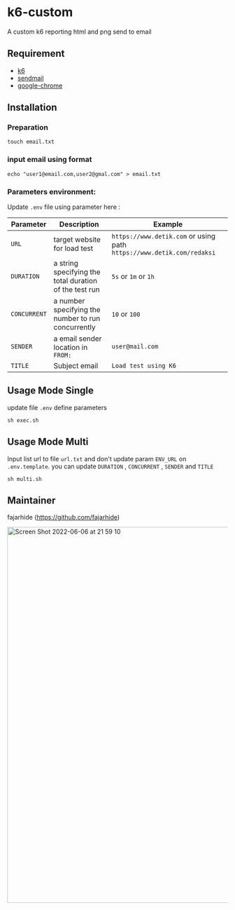 # k6-custom

A custom k6 reporting html and png send to email

## Requirement

- [k6](https://k6.io)
- [sendmail](https://linux.die.net/man/8/sendmail.sendmail)
- [google-chrome](https://developers.google.com/web/updates/2017/04/headless-chrome)
## Installation

### Preparation
```shell
touch email.txt
```

### input email using format
```shell
echo "user1@email.com,user2@gmal.com" > email.txt
```

### Parameters environment:

Update `.env` file using parameter here :

| Parameter        | Description   | Example                           |
| --------------- | -------------- | --------------------------------- |
| `URL`           | target website for load test  | `https://www.detik.com` or using path `https://www.detik.com/redaksi` |
| `DURATION`      | a string specifying the total duration of the test run      |   `5s` or `1m` or `1h` |
| `CONCURRENT`      | a number specifying the number to run concurrently    |   `10` or `100` |
| `SENDER`      | a email sender location in `FROM:`       |  `user@mail.com` |
| `TITLE`      | Subject email       |    `Load test using K6` |

## Usage Mode Single

update file `.env` define parameters

```shell
sh exec.sh
```

## Usage Mode Multi

Input list url to file `url.txt` and don't update param `ENV_URL` on `.env.template`. you can update `DURATION` , `CONCURRENT` , `SENDER` and `TITLE`

```shell
sh multi.sh
```

## Maintainer
fajarhide (https://github.com/fajarhide)

<img width="858" alt="Screen Shot 2022-06-06 at 21 59 10" src="https://user-images.githubusercontent.com/4769529/172187422-90286649-1144-4553-b5c1-c9e53b5783eb.png">
